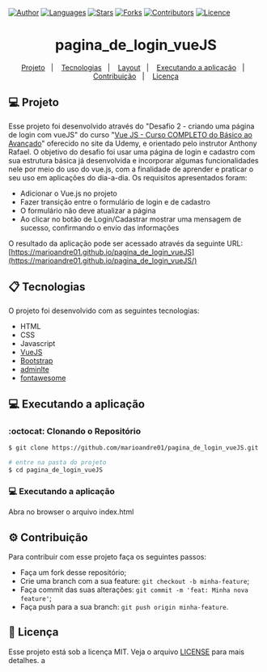 [![Author](https://img.shields.io/badge/author-marioandre01-37C580?style=flat-square)](https://github.com/marioandre01)
[![Languages](https://img.shields.io/github/languages/count/marioandre01/pagina_de_login_vueJS?color=%2337C580&style=flat-square)](#)
[![Stars](https://img.shields.io/github/stars/marioandre01/pagina_de_login_vueJS?color=37C580&style=flat-square)](https://github.com/marioandre01/pagina_de_login_vueJS/stargazers)
[![Forks](https://img.shields.io/github/forks/marioandre01/pagina_de_login_vueJS?color=%2337C580&style=flat-square)](https://github.com/marioandre01/pagina_de_login_vueJS/network/members)
[![Contributors](https://img.shields.io/github/contributors/marioandre01/pagina_de_login_vueJS?color=37C580&style=flat-square)](https://github.com/marioandre01/pagina_de_login_vueJS/graphs/contributors)
[![Licence](https://img.shields.io/github/license/marioandre01/pagina_de_login_vueJS?color=%2337C580&style=flat-square)](https://github.com/marioandre01/pagina_de_login_vueJS/blob/master/LICENCE.md)


<h1 align="center">
    pagina_de_login_vueJS
</h1>

<p align="center"> 
  <a href="#-projeto">Projeto</a>&nbsp;&nbsp;&nbsp;|&nbsp;&nbsp;&nbsp;
  <a href="#-tecnologias">Tecnologias</a>&nbsp;&nbsp;&nbsp;|&nbsp;&nbsp;&nbsp;
  <a href="#-layout">Layout</a>&nbsp;&nbsp;&nbsp;|&nbsp;&nbsp;&nbsp;
  <a href="#-executando-a-aplicação">Executando a aplicação</a>&nbsp;&nbsp;&nbsp;|&nbsp;&nbsp;&nbsp;
  <a href="#gear-contribuição">Contribuição</a>&nbsp;&nbsp;&nbsp;|&nbsp;&nbsp;&nbsp;
  <a href="#memo-licença">Licença</a>
</p>

## 💻 Projeto

Esse projeto foi desenvolvido através do "Desafio 2 - criando uma página de login com vueJS" do curso "[Vue JS - Curso COMPLETO do Básico ao Avançado](https://www.udemy.com/course/curso-vue-js-completo/)" oferecido no site da Udemy, e orientado pelo instrutor Anthony Rafael. O objetivo do desafio foi usar uma página de login e cadastro com sua estrutura básica já desenvolvida e incorporar algumas funcionalidades nele por meio do uso do vue.js, com a finalidade de aprender e praticar o seu uso em aplicações do dia-a-dia. Os requisitos apresentados foram:

* Adicionar o Vue.js no projeto
* Fazer transição entre o formulário de login e de cadastro
* O formulário não deve atualizar a página
* Ao clicar no botão de Login/Cadastrar mostrar uma mensagem de sucesso, confirmando o envio das informações

O resultado da aplicação pode ser acessado através da seguinte URL:
[https://marioandre01.github.io/pagina_de_login_vueJS](https://marioandre01.github.io/pagina_de_login_vueJS/)

## 📋 Tecnologias

O projeto foi desenvolvido com as seguintes tecnologias:

- HTML
- CSS
- Javascript
- [VueJS](https://vuejs.org/)
- [Bootstrap](https://getbootstrap.com/)
- [adminlte](https://adminlte.io/)
- [fontawesome](https://fontawesome.com/)


<!-- ## 🎨 Layout

### 💻 Web 

<p align="center">
  <img alt="covid19_react_page_web" title="covid19_react_page_web" src="img/covid19_react_page_web.png" width="800px">
</p> -->

## 💻 Executando a aplicação

### :octocat: Clonando o Repositório

```bash
$ git clone https://github.com/marioandre01/pagina_de_login_vueJS.git

# entre na pasta do projeto
$ cd pagina_de_login_vueJS
```
### 💻 Executando a aplicação

Abra no browser o arquivo index.html


## :gear: Contribuição

Para contribuir com esse projeto faça os seguintes passos:

- Faça um fork desse repositório;
- Crie uma branch com a sua feature: `git checkout -b minha-feature`;
- Faça commit das suas alterações: `git commit -m 'feat: Minha nova feature'`;
- Faça push para a sua branch: `git push origin minha-feature`.

## :memo: Licença

Esse projeto está sob a licença MIT. Veja o arquivo [LICENSE](./LICENSE) para mais detalhes. a



